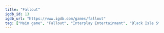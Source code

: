 ```yaml
---
title: "Fallout"
igdb_id: 13
igdb_url: "https://www.igdb.com/games/fallout"
tag: ["Main game", "Fallout", "Interplay Entertainment", "Black Isle Studios", "Edusoft", "Role-playing (RPG)", "Turn-based strategy (TBS)", "Single player", "Bird view / Isometric", "Science fiction", "Survival", "Stealth", "Open world"]
---
```

